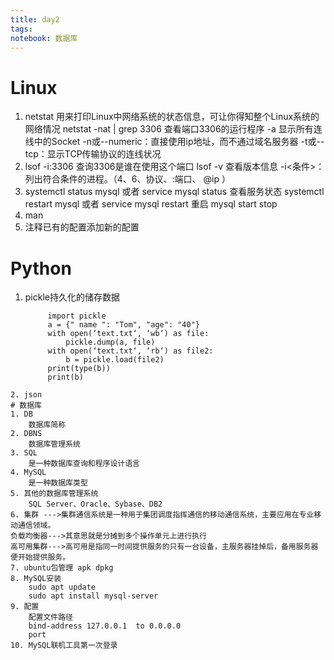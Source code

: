 ```yaml
---
title: day2
tags: 
notebook: 数据库
---
```

# Linux
1. netstat 用来打印Linux中网络系统的状态信息，可让你得知整个Linux系统的网络情况
        netstat -nat | grep 3306  查看端口3306的运行程序
    -a 显示所有连线中的Socket
    -n或--numeric：直接使用ip地址，而不通过域名服务器
    -t或--tcp：显示TCP传输协议的连线状况
2. lsof -i:3306 查询3306是谁在使用这个端口
        lsof -v 查看版本信息
        -i<条件>：列出符合条件的进程。（4、6、协议、:端口、 @ip ）
3. systemctl status mysql  或者 service mysql status 查看服务状态
   systemctl restart mysql 或者 service mysql restart 重启
   mysql  start  stop
4. man
5. 注释已有的配置添加新的配置
# Python
1. pickle持久化的储存数据
   ```     
        import pickle
        a = {" name ": "Tom", "age": "40"}
        with open(‘text.txt‘, ‘wb‘) as file:    
            pickle.dump(a, file) 
        with open(‘text.txt‘, ‘rb‘) as file2:    
            b = pickle.load(file2)
        print(type(b))
        print(b)
```
2. json
# 数据库
1. DB
    数据库简称
2. DBNS
    数据库管理系统
3. SQL
    是一种数据库查询和程序设计语言
4. MySQL
    是一种数据库类型
5. 其他的数据库管理系统 
    SQL Server、Oracle、Sybase、DB2
6. 集群 --->集群通信系统是一种用于集团调度指挥通信的移动通信系统，主要应用在专业移动通信领域。
负载均衡器--->其意思就是分摊到多个操作单元上进行执行
高可用集群--->高可用是指同一时间提供服务的只有一台设备，主服务器挂掉后，备用服务器便开始提供服务。
7. ubuntu包管理 apk dpkg
8. MySQL安装
    sudo apt update
    sudo apt install mysql-server
9. 配置
    配置文件路径
    bind-address 127.0.0.1  to 0.0.0.0
    port
10. MySQL联机工具第一次登录
    